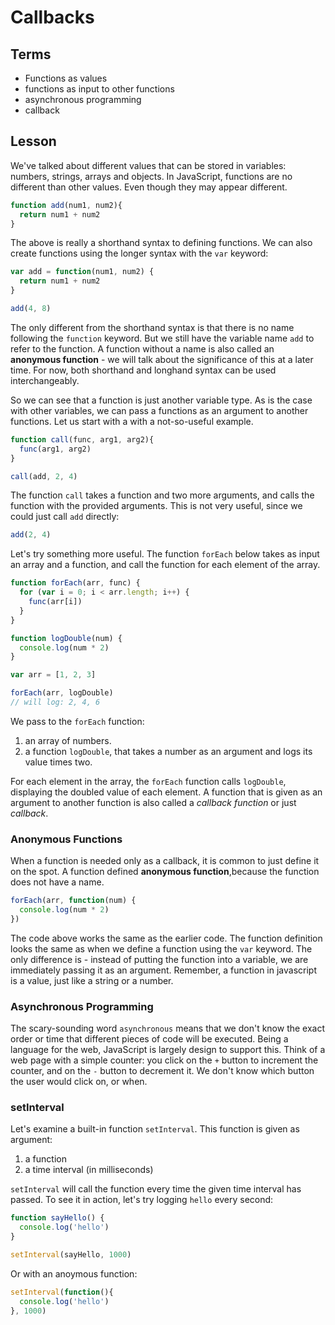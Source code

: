 # Callbacks

## Terms

* Functions as values
* functions as input to other functions
* asynchronous programming
* callback

## Lesson

We've talked about different values that can be stored in variables: numbers, strings, arrays and objects.
In JavaScript, functions are no different than other values. Even though they may appear different.

```js
function add(num1, num2){
  return num1 + num2
}
```

The above is really a shorthand syntax to defining functions. We can also create functions using the longer syntax with the `var` keyword:

```js
var add = function(num1, num2) {
  return num1 + num2
}

add(4, 8)
```

The only different from the shorthand syntax is that there is no name following the `function` keyword. But we still have the variable name `add` to refer to the function. A function without a name is also called an **anonymous function** - we will talk about the significance of this at a later time. For now, both shorthand and longhand syntax can be used interchangeably.

So we can see that a function is just another variable type. As is the case with other variables, we can pass a functions as an argument to another functions. Let us start with a with a not-so-useful example.

```js
function call(func, arg1, arg2){
  func(arg1, arg2)
}

call(add, 2, 4)
```

The function `call` takes a function and two more arguments, and calls the function with the provided arguments. This is not very useful, since we could just call `add` directly:

```js
add(2, 4)
```

Let's try something more useful. The function `forEach` below takes as input an array and a function, and call the function for each element of the array.

```js
function forEach(arr, func) {
  for (var i = 0; i < arr.length; i++) {
    func(arr[i])
  }
}

function logDouble(num) {
  console.log(num * 2)
}

var arr = [1, 2, 3]

forEach(arr, logDouble)
// will log: 2, 4, 6
```

We pass to the `forEach` function:
1. an array of numbers.
2. a function `logDouble`, that takes a number as an argument and logs its value times two.

For each element in the array, the `forEach` function calls `logDouble`, displaying the doubled value of each element. A function that is given as an argument to another function is also called a *callback function* or just *callback*.

### Anonymous Functions

When a function is needed only as a callback, it is common to just define it on the spot. A function defined  **anonymous function**,because the function does not have a name.

```js
forEach(arr, function(num) {
  console.log(num * 2)
})
```

The code above works the same as the earlier code. The function definition looks the same as when we define a function using the `var` keyword. The only difference is - instead of putting the function into a variable, we are immediately passing it as an argument. Remember, a function in javascript is a value, just like a string or a number.

### Asynchronous Programming

The scary-sounding word `asynchronous` means that we don't know the exact order or time that different pieces of code will be executed. Being a language for the web, JavaScript is largely design to support this. Think of a web page with a simple counter: you click on the `+` button to increment the counter, and on the `-` button to decrement it. We don't know which button the user would click on, or when.

### setInterval

Let's examine a built-in function `setInterval`. This function is given as argument:
1. a function
2. a time interval (in milliseconds)

`setInterval` will call the function every time the given time interval has
passed. To see it in action, let's try logging `hello` every second:

```js
function sayHello() {
  console.log('hello')
}

setInterval(sayHello, 1000)
```

Or with an anoymous function:

```js
setInterval(function(){
  console.log('hello')
}, 1000)
```
